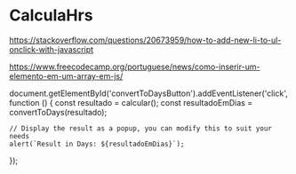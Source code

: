 # CalculaHrs

https://stackoverflow.com/questions/20673959/how-to-add-new-li-to-ul-onclick-with-javascript

https://www.freecodecamp.org/portuguese/news/como-inserir-um-elemento-em-um-array-em-js/

document.getElementById('convertToDaysButton').addEventListener('click', function () {
    const resultado = calcular();
    const resultadoEmDias = convertToDays(resultado);

    // Display the result as a popup, you can modify this to suit your needs
    alert(`Result in Days: ${resultadoEmDias}`);
});

